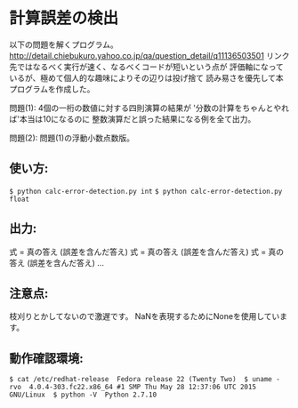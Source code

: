 # 計算誤差の検出

以下の問題を解くプログラム。 
http://detail.chiebukuro.yahoo.co.jp/qa/question_detail/q11136503501 
リンク先ではなるべく実行が速く、なるべくコードが短いという点が
評価軸になっているが、極めて個人的な趣味によりその辺りは投げ捨て
読み易さを優先して本プログラムを作成した。

問題(1): 
4個の一桁の数値に対する四則演算の結果が
'分数の計算をちゃんとやれば'本当は10になるのに
整数演算だと誤った結果になる例を全て出力。

問題(2): 
問題(1)の浮動小数点数版。

## 使い方:
`$ python calc-error-detection.py int` 
`$ python calc-error-detection.py float` 

## 出力:
式 = 真の答え (誤差を含んだ答え) 
式 = 真の答え (誤差を含んだ答え) 
式 = 真の答え (誤差を含んだ答え) 
... 

## 注意点:
枝刈りとかしてないので激遅です。 
NaNを表現するためにNoneを使用しています。 

## 動作確認環境:
`$ cat /etc/redhat-release 
Fedora release 22 (Twenty Two) 
$ uname -rvo 
4.0.4-303.fc22.x86_64 #1 SMP Thu May 28 12:37:06 UTC 2015 GNU/Linux 
$ python -V 
Python 2.7.10` 
